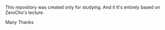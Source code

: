 This repository was created only for studying.
And it It's entirely based on ZeroCho's lecture.

Many Thanks
